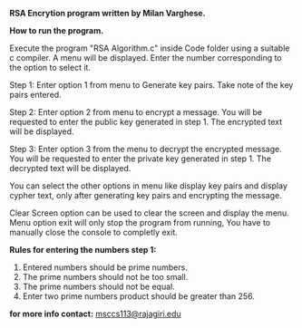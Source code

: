 **RSA Encrytion program written by Milan Varghese.**

**How to run the program.**

Execute the program "RSA Algorithm.c" inside Code folder using a suitable c compiler.
A menu will be displayed. Enter the number corresponding to the option to select it.

Step 1: Enter option 1 from menu to Generate key pairs. 
	Take note of the key pairs entered.

Step 2: Enter option 2 from menu to encrypt a message.
	You will be requested to enter the public key generated in step 1.
	The encrypted text will be displayed.

Step 3: Enter option 3 from the menu to decrypt the encrypted message.
	You will be requested to enter the private key generated in step 1.
	The decrypted text will be displayed.


You can select the other options in menu like display key pairs and display cypher text,
only after generating key pairs and encrypting the message.

Clear Screen option can be used to clear the screen and display the menu.
Menu option exit will only stop the program from running,
You have to manually close the console to completly exit.


**Rules for entering the numbers step 1:**

1. Entered numbers should be prime numbers.
2. The prime numbers should not be too small.
3. The prime numbers should not be equal.
4. Enter two prime numbers product should be greater than 256.

**for more info contact:** msccs113@rajagiri.edu
